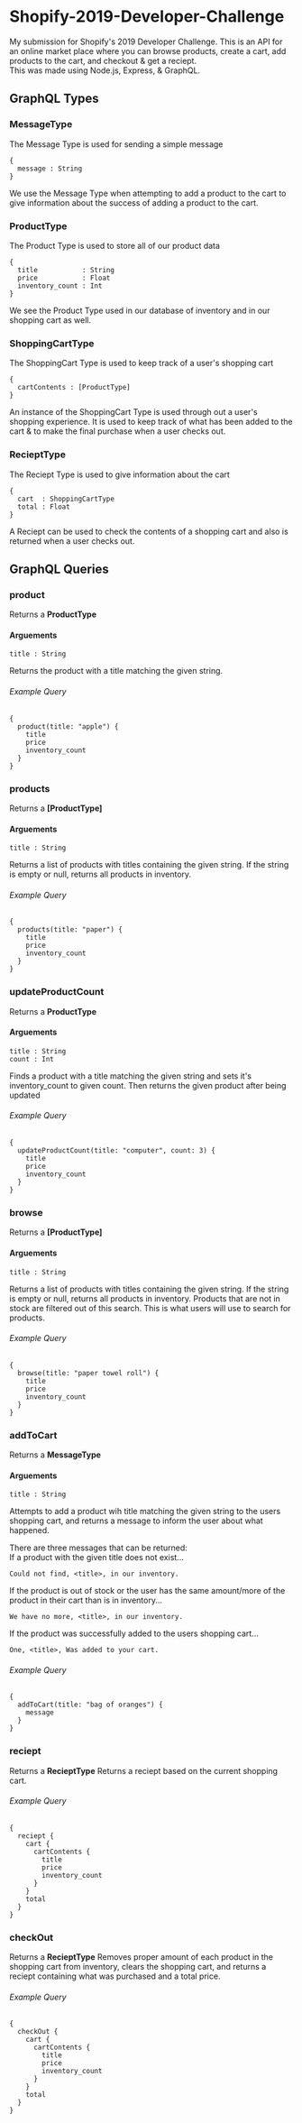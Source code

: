 # Shopify-2019-Developer-Challenge
My submission for Shopify's 2019 Developer Challenge. This is an API for an online market place where you can browse products, create a cart, add products to the cart, and checkout & get a reciept.  
This was made using Node.js, Express, & GraphQL.

## GraphQL Types
### MessageType
The Message Type is used for sending a simple message
```
{
  message : String
}
```
We use the Message Type when attempting to add a product to the cart to give information about the success of adding a product to the cart.

### ProductType
The Product Type is used to store all of our product data
```
{
  title           : String
  price           : Float
  inventory_count : Int
}
```
We see the Product Type used in our database of inventory and in our shopping cart as well.

### ShoppingCartType
The ShoppingCart Type is used to keep track of a user's shopping cart
```
{
  cartContents : [ProductType]
}
```
An instance of the ShoppingCart Type is used through out a user's shopping experience. It is used to keep track of what has been added to the cart & to make the final purchase when a user checks out.

### RecieptType
The Reciept Type is used to give information about the cart
```
{
  cart  : ShoppingCartType
  total : Float
}
```
A Reciept can be used to check the contents of a shopping cart and also is returned when a user checks out.

## GraphQL Queries
### product
Returns a **ProductType**
#### Arguements
```
title : String
```
Returns the product with a title matching the given string.
###### Example Query
```
{
  product(title: "apple") {
    title
    price
    inventory_count
  }
}
```

### products
Returns a **[ProductType]**
#### Arguements
```
title : String
```
Returns a list of products with titles containing the given string. If the string is empty or null, returns all products in inventory.
###### Example Query
```
{
  products(title: "paper") {
    title
    price
    inventory_count
  }
}
```

### updateProductCount
Returns a **ProductType**
#### Arguements
```
title : String
count : Int
```
Finds a product with a title matching the given string and sets it's inventory_count to given count. Then returns the given product after being updated
###### Example Query
```
{
  updateProductCount(title: "computer", count: 3) {
    title
    price
    inventory_count
  }
}
```

### browse
Returns a **[ProductType]**
#### Arguements
```
title : String
```
Returns a list of products with titles containing the given string. If the string is empty or null, returns all products in inventory. Products that are not in stock are filtered out of this search. This is what users will use to search for products.
###### Example Query
```
{
  browse(title: "paper towel roll") {
    title
    price
    inventory_count
  }
}
```

### addToCart
Returns a **MessageType**
#### Arguements
```
title : String
```
Attempts to add a product wih title matching the given string to the users shopping cart, and returns a message to inform the user about what happened.

There are three messages that can be returned:  
If a product with the given title does not exist...
```
Could not find, <title>, in our inventory.
```
If the product is out of stock or the user has the same amount/more of the product in their cart than is in inventory...
```
We have no more, <title>, in our inventory.
```
If the product was successfully added to the users shopping cart...
```
One, <title>, Was added to your cart.
```
###### Example Query
```
{
  addToCart(title: "bag of oranges") {
    message
  }
}
```

### reciept
Returns a **RecieptType**
Returns a reciept based on the current shopping cart.
###### Example Query
```
{
  reciept {
    cart {
      cartContents {
        title
        price
        inventory_count
      }
    }
    total
  }
}
```

### checkOut
Returns a **RecieptType**
Removes proper amount of each product in the shopping cart from inventory, clears the shopping cart, and returns a reciept containing what was purchased and a total price.
###### Example Query
```
{
  checkOut {
    cart {
      cartContents {
        title
        price
        inventory_count
      }
    }
    total
  }
}
```
